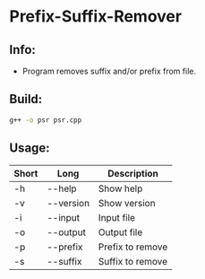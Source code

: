 # Prefix-Suffix-Remover
## Info:
- Program removes suffix and/or prefix from file.
## Build:
```sh
g++ -o psr psr.cpp
```
## Usage:
|Short|Long|Description|
|---|---|---|
|-h|--help|Show help|
|-v|--version|Show version|
|-i|--input|Input file|
|-o|--output|Output file|
|-p|--prefix|Prefix to remove|
|-s|--suffix |Suffix to remove|
